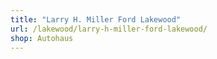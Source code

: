 ```yaml
---
title: "Larry H. Miller Ford Lakewood"
url: /lakewood/larry-h-miller-ford-lakewood/
shop: Autohaus
---
```

